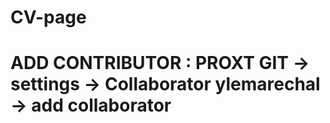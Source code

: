 # CV-page
# ADD CONTRIBUTOR : PROXT GIT -> settings -> Collaborator ylemarechal -> add collaborator
